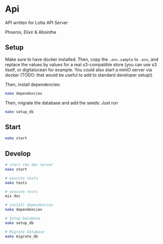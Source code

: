 # Api

API written for Lotta API Server

Phoenix, Elixir & Absinthe

## Setup

Make sure to have docker installed.
Then, copy the `.env.sample` to `.env`, and replace the values by values
for a real s3-compatible store (you can use s3 itself,
or digitalocean for example.
You could also start a minIO server via docker
(TODO: that would be useful to add to standard developer setup))

Then, install dependencies:

```bash
make dependencies
```

Then, migrate the database and add the seeds:
Just run

```bash
make setup_db
```

## Start


```bash
make start
```

## Develop

```bash
# start the dev server
make start

# execute tests
make tests

# execute tests
mix doc

# install dependencies
make dependencies

# Setup Database
make setup_db

# Migrate Database
make migrate_db
```
